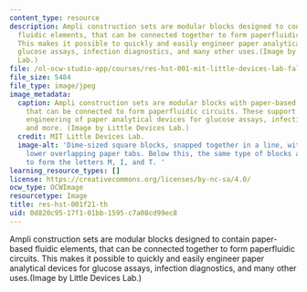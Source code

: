 ```yaml
---
content_type: resource
description: Ampli construction sets are modular blocks designed to contain paper-based
  fluidic elements, that can be connected together to form paperfluidic circuits.
  This makes it possible to quickly and easily engineer paper analytical devices for
  glucose assays, infection diagnostics, and many other uses.(Image by Little Devices
  Lab.)
file: /ol-ocw-studio-app/courses/res-hst-001-mit-little-devices-lab-fall-2021/0d820c9517f101bb1595c7a08cd99ec8_res-hst-001f21-th.jpg
file_size: 5484
file_type: image/jpeg
image_metadata:
  caption: Ampli construction sets are modular blocks with paper-based fluidic elements,
    that can be connected to form paperfluidic circuits. These support quick and easy
    engineering of paper analytical devices for glucose assays, infection diagnostics,
    and more. (Image by Little Devices Lab.)
  credit: MIT Little Devices Lab.
  image-alt: 'Dime-sized square blocks, snapped together in a line, with upper and
    lower overlapping paper tabs. Below this, the same type of blocks are arranged
    to form the letters M, I, and T. '
learning_resource_types: []
license: https://creativecommons.org/licenses/by-nc-sa/4.0/
ocw_type: OCWImage
resourcetype: Image
title: res-hst-001f21-th
uid: 0d820c95-17f1-01bb-1595-c7a08cd99ec8
---
```

Ampli construction sets are modular blocks designed to contain paper-based fluidic elements, that can be connected together to form paperfluidic circuits. This makes it possible to quickly and easily engineer paper analytical devices for glucose assays, infection diagnostics, and many other uses.(Image by Little Devices Lab.)